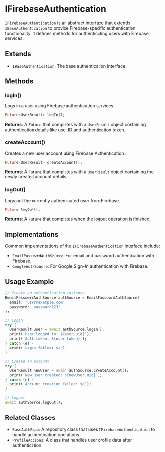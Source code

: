 # IFirebaseAuthentication

`IFirebaseAuthentication` is an abstract interface that extends `IBaseAuthentication` to provide Firebase-specific authentication functionality. It defines methods for authenticating users with Firebase services.

## Extends

- `IBaseAuthentication`: The base authentication interface.

## Methods

### logIn()

Logs in a user using Firebase authentication services.

```dart
Future<UserResult> logIn();
```

**Returns**: A `Future` that completes with a `UserResult` object containing authentication details like user ID and authentication token.

### createAccount()

Creates a new user account using Firebase Authentication.

```dart
Future<UserResult> createAccount();
```

**Returns**: A `Future` that completes with a `UserResult` object containing the newly created account details.

### logOut()

Logs out the currently authenticated user from Firebase.

```dart
Future logOut();
```

**Returns**: A `Future` that completes when the logout operation is finished.

## Implementations

Common implementations of the `IFirebaseAuthentication` interface include:

- `EmailPassowrdAuthSource`: For email and password authentication with Firebase.
- `GoogleAuthSoucre`: For Google Sign-In authentication with Firebase.

## Usage Example

```dart
// Create an authentication instance
EmailPassowrdAuthSource authSource = EmailPassowrdAuthSource(
  email: 'user@example.com',
  password: 'password123'
);

// Login
try {
  UserResult user = await authSource.logIn();
  print('User logged in: ${user.uid}');
  print('Auth token: ${user.token}');
} catch (e) {
  print('Login failed: $e');
}

// Create an account
try {
  UserResult newUser = await authSource.createAccount();
  print('New user created: ${newUser.uid}');
} catch (e) {
  print('Account creation failed: $e');
}

// Logout
await authSource.logOut();
```

## Related Classes

- `BaseAuthRepo`: A repository class that uses `IFirebaseAuthentication` to handle authentication operations.
- `ProfileActions`: A class that handles user profile data after authentication.
